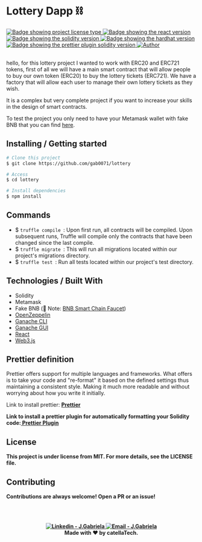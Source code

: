 <h1 aling="center">Lottery Dapp ⛓</h1>

  <a href="https://github.com/maurodesouza/profile-readme-generator/blob/master/LICENSE.md" target="_blank">
    <img alt="Badge showing project license type" src="https://img.shields.io/github/license/maurodesouza/profile-readme-generator?color=f85149">
  </a>

  <a href="#" target="_blank">
    <img src="https://img.shields.io/badge/React-18.1.0-45b8d8?style=flat-square" alt="Badge showing the react version"/>
  </a>

  <a href="#" target="_blank">
    <img src="https://img.shields.io/badge/Solidity-%5E8.0.4-363636?style=flat-square" alt="Badge showing the solidity version"/>
  </a>

  <a href="#" target="_blank">
    <img src="https://img.shields.io/badge/truffle-5.4.5-F0E8E0??style=flat-square" alt="Badge showing the hardhat version"/>
  </a>

  <a href="https://www.npmjs.com/package/prettier-plugin-solidity" target="_blank">
    <img src="https://img.shields.io/badge/prettier%20plugin%20solidity-1.0.0-pink.svg" alt="Badge showing the prettier plugin solidity version"/>
  </a>

  <a href="https://github.com/gab0071" target="_blank">
    <img alt="Author" src="https://img.shields.io/badge/made%20by-CatellaTech-blueviolet?style=flat-square">
  </a>
 

  <br>
  <br>

hello, for this lottery project I wanted to work with ERC20 and ERC721 tokens, first of all we will have a main smart contract that will allow people to buy our own token (ERC20) to buy the lottery tickets (ERC721). We have a factory that will allow each user to manage their own lottery tickets as they wish.

It is a complex but very complete project if you want to increase your skills in the design of smart contracts.

To test the project you only need to have your Metamask wallet with fake BNB that you can find <a href="https://testnet.bnbchain.org/faucet-smart">here</a>.


<h2> Installing / Getting started </h2>

```bash
# Clone this project
$ git clone https://github.com/gab0071/lottery

# Access
$ cd lottery

# Install dependencies
$ npm install

``` 

<h2>Commands</h2>

- $ `truffle compile `: Upon first run, all contracts will be compiled. Upon subsequent runs, Truffle will compile only the contracts that have been changed since the last compile.
- $ `truffle migrate `: This will run all migrations located within our project's migrations directory.
- $ `truffle test `: Run all tests located within our project's test directory.

<h2> Technologies / Built With </h2>

- Solidity
- Metamask
- Fake BNB (🚨 Note: <a href="https://testnet.bnbchain.org/faucet-smart"> BNB Smart Chain Faucet</a>)
- <a href="https://www.npmjs.com/package/@openzeppelin/contracts"> OpenZeppelin </a>
- <a href="https://www.npmjs.com/package/ganache?activeTab=readme"> Ganache CLI </a>
- <a href="https://trufflesuite.com/ganache/"> Ganache GUI </a>
- <a href="https://pt-br.reactjs.org/">React</a>
- <a href="https://web3js.readthedocs.io/en/v1.8.1/"> Web3.js </a>


<h2>Prettier definition </h2>
<p> Prettier offers support for multiple languages and frameworks. What <Prettier> offers is to take your code and "re-format" it based on the defined settings thus maintaining a consistent style. Making it much more readable and without worrying about how you write it initially.</p>

<p>  Link to install prettier: <a href="https://prettier.io/docs/en/install.html"><strong> Prettier<strong></a></p>

<p>Link to install a prettier plugin for automatically formatting your Solidity code:<a href="https://www.npmjs.com/package/prettier-plugin-solidity"><strong> Prettier Plugin <strong></a></p>

<h2>License</h2>

<p>This project is under license from MIT. For more details, see the LICENSE file.</p>

<h2>Contributing</h2>
<p> Contributions are always welcome! Open a PR or an issue!</p>

<br>
<br>

<p align="center">
<a href="https://www.linkedin.com/in/blockchain-gabriela-mendes/" target="_blank" >
  <img alt="Linkedin - J.Gabriela" src="https://img.shields.io/badge/Linkedin--%23F8952D?style=social&logo=linkedin">
</a>
<a href="mailto:jeicarm7@gmail.com" target="_blank" >
  <img alt="Email - J.Gabriela" src="https://img.shields.io/badge/Email--%23F8952D?style=social&logo=gmail">
</a> 
<br/>
  Made with ❤️ by <b>catellaTech</b>.
</p>